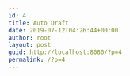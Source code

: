 ```yaml
---
id: 4
title: Auto Draft
date: 2019-07-12T04:26:44+00:00
author: root
layout: post
guid: http://localhost:8080/?p=4
permalink: /?p=4
---
```


